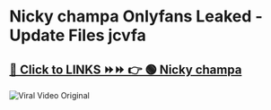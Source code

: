 
 # Nicky champa Onlyfans Leaked - Update Files jcvfa

## <h2><a href="https://clipsfans.com/Nicky_champa&ref=git">🔗 Click to LINKS ⏩⏩ 👉 🟢 Nicky champa </a></h2>

<a href="https://clipsfans.com/Nicky_champa&ref=git" rel="nofollow" data-target="animated-image.originalLink"><img src="https://i.ibb.co.com/xMMVF88/686577567.gif" alt="Viral Video Original" style="max-width: 100%; display: inline-block;" data-target="animated-image.originalImage"></a>

